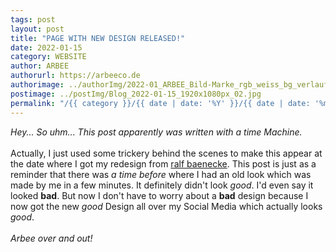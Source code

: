 ```yaml
---
tags: post
layout: post
title: "PAGE WITH NEW DESIGN RELEASED!"
date: 2022-01-15
category: WEBSITE
author: ARBEE
authorurl: https://arbeeco.de
authorimage: ../authorImg/2022-01_ARBEE_Bild-Marke_rgb_weiss_bg_verlauf_01.png
postimage: ../postImg/Blog_2022-01-15_1920x1080px_02.jpg
permalink: "/{{ category }}/{{ date | date: '%Y' }}/{{ date | date: '%m' }}/{{ date | date: '%d' }}/{{ title }}"
---
```


*Hey... So uhm... This post apparently was written with a time Machine.*<br>
<br>
Actually, I just used some trickery behind the scenes to make this appear at the date where I got my redesign from [ralf baenecke](https://www.instagram.com/ralfbaenecke/ "View his Instagram by clicking this!"). This post is just as a reminder that there was *a time before* where I had an old look which was made by me in a few minutes. It definitely didn't look *good*. I'd even say it looked **bad**. But now I don't have to worry about a **bad** design because I now got the new *good* Design all over my Social Media which actually looks *good*.<br>
<br>
*Arbee over and out!*
